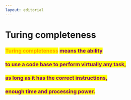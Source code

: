 ```yaml
---
layout: editorial
---
```


# Turing completeness

###

### <mark style="color:orange;">Turing completeness</mark> <mark style="color:purple;">means the ability</mark>&#x20;

### <mark style="color:purple;">to use a code base to perform virtually any task,</mark>&#x20;

### <mark style="color:purple;">as long as it has the correct instructions,</mark>

### &#x20;<mark style="color:purple;">enough time and processing power.</mark>



